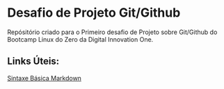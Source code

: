 # Desafio de Projeto Git/Github
Repósitório criado para o Primeiro desafio de Projeto sobre Git/Github do Bootcamp Linux do Zero da Digital Innovation One.

## Links Úteis:
[Sintaxe Básica Markdown](https://www.markdownguide.org/basic-syntax/)
